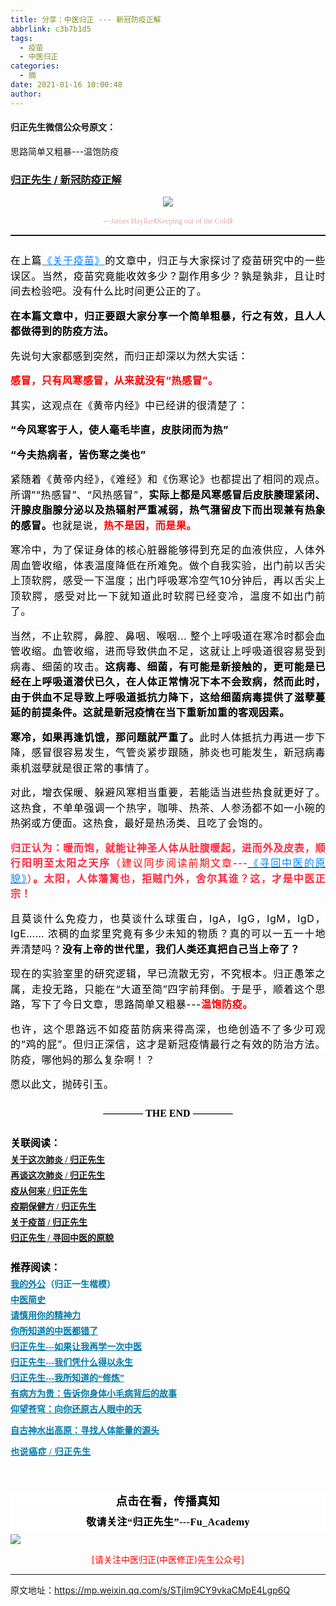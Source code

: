 ```yaml
---
title: 分享：中医归正 --- 新冠防疫正解
abbrlink: c3b7b1d5
tags:
  - 疫苗
  - 中医归正
categories:
  - 摘
date: 2021-01-16 10:00:48
author:
---
```


#### 归正先生微信公众号原文：

思路简单又粗暴---温饱防疫

<!-- more -->

###  [归正先生 / 新冠防疫正解](https://mp.weixin.qq.com/s/STjIm9CY9vkaCMpE4Lgp6Q "跳转至原文")



<div class="rich_media_content ">
                    <p style="text-align: center;"><img class="rich_pages js_insertlocalimg" src="https://tva4.sinaimg.cn/large/8bf740e1gy1gmpcb3exuij20ku0glawg.jpg" data-type="jpeg" data-w="750" style="height: auto !important;"  /></p><section style="white-space: normal;text-align: center;line-height: normal;margin-bottom: 10px;"><span style="color: rgb(215, 171, 169);font-family: 仿宋;font-size: 12px;background-color: rgb(255, 255, 255);">---James&nbsp;Hayllar《Keeping out of the Cold》</span><br  /></section><hr style="white-space: normal;border-style: solid;border-right-width: 0px;border-bottom-width: 0px;border-left-width: 0px;border-color: rgba(0, 0, 0, 0.1);transform-origin: 0px 0px;transform: scale(1, 0.5);"  /><section style="white-space: normal;text-align: justify;line-height: 1.75em;margin-top: 25px;"><span style="background-color: rgb(255, 255, 255);color: rgb(0, 0, 0);font-family: -apple-system-font, BlinkMacSystemFont, &quot;Helvetica Neue&quot;, &quot;PingFang SC&quot;, &quot;Hiragino Sans GB&quot;, &quot;Microsoft YaHei UI&quot;, &quot;Microsoft YaHei&quot;, Arial, sans-serif;font-size: 16px;letter-spacing: 0.544px;text-align: justify;text-indent: 32px;">在上篇</span><span style="color: rgb(0, 128, 255);background-color: rgb(255, 255, 255);font-family: -apple-system-font, BlinkMacSystemFont, &quot;Helvetica Neue&quot;, &quot;PingFang SC&quot;, &quot;Hiragino Sans GB&quot;, &quot;Microsoft YaHei UI&quot;, &quot;Microsoft YaHei&quot;, Arial, sans-serif;font-size: 16px;letter-spacing: 0.544px;text-align: justify;text-indent: 32px;text-decoration: underline;">《</span><a target="_blank" href="http://mp.weixin.qq.com/s?__biz=MzI5NzQzMzY5NQ==&amp;mid=2247484404&amp;idx=1&amp;sn=3b6fc1dae511f8bc0ab3625dcb557be4&amp;chksm=ecb46cc4dbc3e5d2795fc4b1af0e295d9b89ad68b1ffe126148313b9c88c170bac8ae935dbba&amp;scene=21#wechat_redirect" textvalue="关于疫苗 / 归正先生" data-itemshowtype="0" tab="innerlink" style="color: rgb(0, 128, 255);background-color: rgb(255, 255, 255);font-family: -apple-system-font, BlinkMacSystemFont, &quot;Helvetica Neue&quot;, &quot;PingFang SC&quot;, &quot;Hiragino Sans GB&quot;, &quot;Microsoft YaHei UI&quot;, &quot;Microsoft YaHei&quot;, Arial, sans-serif;font-size: 16px;letter-spacing: 0.544px;text-align: justify;text-indent: 32px;text-decoration: underline;" data-linktype="2"><span style="color: rgb(0, 128, 255);background-color: rgb(255, 255, 255);font-family: -apple-system-font, BlinkMacSystemFont, &quot;Helvetica Neue&quot;, &quot;PingFang SC&quot;, &quot;Hiragino Sans GB&quot;, &quot;Microsoft YaHei UI&quot;, &quot;Microsoft YaHei&quot;, Arial, sans-serif;font-size: 16px;letter-spacing: 0.544px;text-align: justify;text-indent: 32px;">关于疫苗</span></a><span style="background-color: rgb(255, 255, 255);font-family: -apple-system-font, BlinkMacSystemFont, &quot;Helvetica Neue&quot;, &quot;PingFang SC&quot;, &quot;Hiragino Sans GB&quot;, &quot;Microsoft YaHei UI&quot;, &quot;Microsoft YaHei&quot;, Arial, sans-serif;font-size: 16px;letter-spacing: 0.544px;text-align: justify;text-indent: 32px;color: rgb(0, 128, 255);text-decoration: underline;">》</span><span style="background-color: rgb(255, 255, 255);color: rgb(0, 0, 0);font-family: -apple-system-font, BlinkMacSystemFont, &quot;Helvetica Neue&quot;, &quot;PingFang SC&quot;, &quot;Hiragino Sans GB&quot;, &quot;Microsoft YaHei UI&quot;, &quot;Microsoft YaHei&quot;, Arial, sans-serif;font-size: 16px;letter-spacing: 0.544px;text-align: justify;text-indent: 32px;">的文章中，归正与大家探讨了疫苗研究中的一些误区。当然，疫苗究竟能收效多少？副作用多少？孰是孰非，且让时间去检验吧。没有什么比时间更公正的了。</span></section><p style="margin-top: 15px;white-space: normal;text-align: justify;line-height: 1.75em;"><strong><span style="background-color: rgb(255, 255, 255);color: rgb(0, 0, 0);font-family: -apple-system-font, BlinkMacSystemFont, &quot;Helvetica Neue&quot;, &quot;PingFang SC&quot;, &quot;Hiragino Sans GB&quot;, &quot;Microsoft YaHei UI&quot;, &quot;Microsoft YaHei&quot;, Arial, sans-serif;font-size: 16px;letter-spacing: 0.544px;text-align: justify;text-indent: 32px;">在本篇文章中，归正要跟大家分享一个简单粗暴，行之有效，且人人都做得到的防疫方法。</span></strong><span style="background-color: rgb(255, 255, 255);color: rgb(0, 0, 0);font-family: -apple-system-font, BlinkMacSystemFont, &quot;Helvetica Neue&quot;, &quot;PingFang SC&quot;, &quot;Hiragino Sans GB&quot;, &quot;Microsoft YaHei UI&quot;, &quot;Microsoft YaHei&quot;, Arial, sans-serif;font-size: 16px;letter-spacing: 0.544px;text-indent: 32px;text-align: justify;"></span></p><p style="margin-top: 15px;white-space: normal;text-align: justify;line-height: 1.75em;"><span style="background-color: rgb(255, 255, 255);color: rgb(0, 0, 0);font-family: -apple-system-font, BlinkMacSystemFont, &quot;Helvetica Neue&quot;, &quot;PingFang SC&quot;, &quot;Hiragino Sans GB&quot;, &quot;Microsoft YaHei UI&quot;, &quot;Microsoft YaHei&quot;, Arial, sans-serif;font-size: 16px;letter-spacing: 0.544px;text-indent: 32px;text-align: justify;">先说句大家都感到突然，而归正却深以为然大实话：</span></p><p style="margin-top: 15px;white-space: normal;text-align: justify;line-height: 1.75em;"><span style="color: rgb(255, 0, 0);font-size: 16px;"><strong><span style="font-size: 16px;color: rgb(255, 0, 0);background-color: rgb(255, 255, 255);font-family: -apple-system-font, BlinkMacSystemFont, &quot;Helvetica Neue&quot;, &quot;PingFang SC&quot;, &quot;Hiragino Sans GB&quot;, &quot;Microsoft YaHei UI&quot;, &quot;Microsoft YaHei&quot;, Arial, sans-serif;letter-spacing: 0.544px;text-indent: 32px;text-align: justify;">感冒，只有风寒感冒，从来就没有“热感冒”。</span></strong></span></p><p style="margin-top: 15px;white-space: normal;text-align: justify;line-height: 1.75em;"><span style="background-color: rgb(255, 255, 255);color: rgb(0, 0, 0);font-family: -apple-system-font, BlinkMacSystemFont, &quot;Helvetica Neue&quot;, &quot;PingFang SC&quot;, &quot;Hiragino Sans GB&quot;, &quot;Microsoft YaHei UI&quot;, &quot;Microsoft YaHei&quot;, Arial, sans-serif;font-size: 16px;letter-spacing: 0.544px;text-indent: 32px;text-align: justify;">其实，这观点在《黄帝内经》中已经讲的很清楚了：</span></p><p style="margin-top: 15px;white-space: normal;text-align: justify;line-height: 1.75em;"><strong><span style="background-color: rgb(255, 255, 255);color: rgb(0, 0, 0);font-family: -apple-system-font, BlinkMacSystemFont, &quot;Helvetica Neue&quot;, &quot;PingFang SC&quot;, &quot;Hiragino Sans GB&quot;, &quot;Microsoft YaHei UI&quot;, &quot;Microsoft YaHei&quot;, Arial, sans-serif;font-size: 16px;letter-spacing: 0.544px;text-indent: 32px;text-align: justify;">“今风寒客于人，使人毫毛毕直，皮肤闭而为热”</span></strong><span style="background-color: rgb(255, 255, 255);color: rgb(0, 0, 0);font-family: -apple-system-font, BlinkMacSystemFont, &quot;Helvetica Neue&quot;, &quot;PingFang SC&quot;, &quot;Hiragino Sans GB&quot;, &quot;Microsoft YaHei UI&quot;, &quot;Microsoft YaHei&quot;, Arial, sans-serif;font-size: 16px;letter-spacing: 0.544px;text-indent: 32px;text-align: justify;"></span></p><p style="margin-top: 15px;white-space: normal;text-align: justify;line-height: 1.75em;"><strong><span style="background-color: rgb(255, 255, 255);color: rgb(0, 0, 0);font-family: -apple-system-font, BlinkMacSystemFont, &quot;Helvetica Neue&quot;, &quot;PingFang SC&quot;, &quot;Hiragino Sans GB&quot;, &quot;Microsoft YaHei UI&quot;, &quot;Microsoft YaHei&quot;, Arial, sans-serif;font-size: 16px;letter-spacing: 0.544px;text-indent: 32px;text-align: justify;">“今夫热病者，皆伤寒之类也”</span></strong><span style="background-color: rgb(255, 255, 255);color: rgb(0, 0, 0);font-family: -apple-system-font, BlinkMacSystemFont, &quot;Helvetica Neue&quot;, &quot;PingFang SC&quot;, &quot;Hiragino Sans GB&quot;, &quot;Microsoft YaHei UI&quot;, &quot;Microsoft YaHei&quot;, Arial, sans-serif;font-size: 16px;letter-spacing: 0.544px;text-indent: 32px;text-align: justify;"></span></p><p style="margin-top: 15px;white-space: normal;text-align: justify;line-height: 1.75em;"><span style="background-color: rgb(255, 255, 255);color: rgb(0, 0, 0);font-family: -apple-system-font, BlinkMacSystemFont, &quot;Helvetica Neue&quot;, &quot;PingFang SC&quot;, &quot;Hiragino Sans GB&quot;, &quot;Microsoft YaHei UI&quot;, &quot;Microsoft YaHei&quot;, Arial, sans-serif;font-size: 16px;letter-spacing: 0.544px;text-indent: 32px;text-align: justify;">紧随着《黄帝内经》，《难经》和《伤寒论》也都提出了相同的观点。所谓”“热感冒”、“风热感冒”，<strong>实际上都是风寒感冒后皮肤腠理紧闭、汗腺皮脂腺分泌以及热辐射严重减弱，热气潴留皮下而出现兼有热象的感冒。</strong>也就是说，</span><span style="background-color: rgb(255, 255, 255);font-family: -apple-system-font, BlinkMacSystemFont, &quot;Helvetica Neue&quot;, &quot;PingFang SC&quot;, &quot;Hiragino Sans GB&quot;, &quot;Microsoft YaHei UI&quot;, &quot;Microsoft YaHei&quot;, Arial, sans-serif;letter-spacing: 0.544px;text-indent: 32px;text-align: justify;color: rgb(255, 0, 0);font-size: 16px;"><strong>热不是因，而是果。</strong></span></p><p style="margin-top: 15px;white-space: normal;text-align: justify;line-height: 1.75em;"><span style="background-color: rgb(255, 255, 255);color: rgb(0, 0, 0);font-family: -apple-system-font, BlinkMacSystemFont, &quot;Helvetica Neue&quot;, &quot;PingFang SC&quot;, &quot;Hiragino Sans GB&quot;, &quot;Microsoft YaHei UI&quot;, &quot;Microsoft YaHei&quot;, Arial, sans-serif;font-size: 16px;letter-spacing: 0.544px;text-indent: 32px;text-align: justify;">寒冷中，为了保证身体的核心脏器能够得到充足的血液供应，</span><span style="background-color: rgb(255, 255, 255);color: rgb(0, 0, 0);font-family: -apple-system-font, BlinkMacSystemFont, &quot;Helvetica Neue&quot;, &quot;PingFang SC&quot;, &quot;Hiragino Sans GB&quot;, &quot;Microsoft YaHei UI&quot;, &quot;Microsoft YaHei&quot;, Arial, sans-serif;font-size: 16px;letter-spacing: 0.544px;text-indent: 32px;text-align: justify;">人体外周血管收缩，体表温度降低在所难免</span><span style="background-color: rgb(255, 255, 255);color: rgb(0, 0, 0);font-family: -apple-system-font, BlinkMacSystemFont, &quot;Helvetica Neue&quot;, &quot;PingFang SC&quot;, &quot;Hiragino Sans GB&quot;, &quot;Microsoft YaHei UI&quot;, &quot;Microsoft YaHei&quot;, Arial, sans-serif;font-size: 16px;letter-spacing: 0.544px;text-align: justify;text-indent: 32px;">。</span><span style="background-color: rgb(255, 255, 255);color: rgb(0, 0, 0);font-family: -apple-system-font, BlinkMacSystemFont, &quot;Helvetica Neue&quot;, &quot;PingFang SC&quot;, &quot;Hiragino Sans GB&quot;, &quot;Microsoft YaHei UI&quot;, &quot;Microsoft YaHei&quot;, Arial, sans-serif;font-size: 16px;letter-spacing: 0.544px;text-align: justify;text-indent: 32px;">做个自我实验，出门前以舌尖上顶软腭，感受一下温度；</span><span style="background-color: rgb(255, 255, 255);color: rgb(0, 0, 0);font-family: -apple-system-font, BlinkMacSystemFont, &quot;Helvetica Neue&quot;, &quot;PingFang SC&quot;, &quot;Hiragino Sans GB&quot;, &quot;Microsoft YaHei UI&quot;, &quot;Microsoft YaHei&quot;, Arial, sans-serif;font-size: 16px;letter-spacing: 0.544px;text-align: justify;text-indent: 32px;">出门呼吸寒冷空气10分钟后，再以舌尖上顶软腭，感受对比一下就知道此时软腭已经变冷，温度不如出门前了。</span></p><p style="margin-top: 15px;white-space: normal;text-align: justify;line-height: 1.75em;"><span style="background-color: rgb(255, 255, 255);color: rgb(0, 0, 0);font-family: -apple-system-font, BlinkMacSystemFont, &quot;Helvetica Neue&quot;, &quot;PingFang SC&quot;, &quot;Hiragino Sans GB&quot;, &quot;Microsoft YaHei UI&quot;, &quot;Microsoft YaHei&quot;, Arial, sans-serif;font-size: 16px;letter-spacing: 0.544px;text-indent: 32px;text-align: justify;">当然，不止软腭，鼻腔、鼻咽、喉咽... 整个上呼吸道在寒冷时都会血管收缩。血管收缩，进而导致供</span><span style="background-color: rgb(255, 255, 255);color: rgb(0, 0, 0);font-family: -apple-system-font, BlinkMacSystemFont, &quot;Helvetica Neue&quot;, &quot;PingFang SC&quot;, &quot;Hiragino Sans GB&quot;, &quot;Microsoft YaHei UI&quot;, &quot;Microsoft YaHei&quot;, Arial, sans-serif;font-size: 16px;letter-spacing: 0.544px;text-indent: 32px;">血</span><span style="background-color: rgb(255, 255, 255);color: rgb(0, 0, 0);font-family: -apple-system-font, BlinkMacSystemFont, &quot;Helvetica Neue&quot;, &quot;PingFang SC&quot;, &quot;Hiragino Sans GB&quot;, &quot;Microsoft YaHei UI&quot;, &quot;Microsoft YaHei&quot;, Arial, sans-serif;font-size: 16px;letter-spacing: 0.544px;text-indent: 32px;">不</span><span style="background-color: rgb(255, 255, 255);color: rgb(0, 0, 0);font-family: -apple-system-font, BlinkMacSystemFont, &quot;Helvetica Neue&quot;, &quot;PingFang SC&quot;, &quot;Hiragino Sans GB&quot;, &quot;Microsoft YaHei UI&quot;, &quot;Microsoft YaHei&quot;, Arial, sans-serif;font-size: 16px;letter-spacing: 0.544px;text-indent: 32px;">足，这就让上呼吸道很容易受到病毒、细菌的攻击。</span><strong style="color: rgb(0, 0, 0);font-family: -apple-system-font, BlinkMacSystemFont, &quot;Helvetica Neue&quot;, &quot;PingFang SC&quot;, &quot;Hiragino Sans GB&quot;, &quot;Microsoft YaHei UI&quot;, &quot;Microsoft YaHei&quot;, Arial, sans-serif;font-size: 16px;letter-spacing: 0.544px;text-indent: 32px;">这病毒、细菌，有可能是新接触的，更可能是已经在上呼吸道潜伏已久，在人体正常情况下本不会致病，然而此时，由于</strong><strong style="color: rgb(0, 0, 0);font-family: -apple-system-font, BlinkMacSystemFont, &quot;Helvetica Neue&quot;, &quot;PingFang SC&quot;, &quot;Hiragino Sans GB&quot;, &quot;Microsoft YaHei UI&quot;, &quot;Microsoft YaHei&quot;, Arial, sans-serif;font-size: 16px;letter-spacing: 0.544px;text-indent: 32px;">供</strong><strong style="color: rgb(0, 0, 0);font-family: -apple-system-font, BlinkMacSystemFont, &quot;Helvetica Neue&quot;, &quot;PingFang SC&quot;, &quot;Hiragino Sans GB&quot;, &quot;Microsoft YaHei UI&quot;, &quot;Microsoft YaHei&quot;, Arial, sans-serif;font-size: 16px;letter-spacing: 0.544px;text-indent: 32px;">血不足导致上呼吸道抵抗力降下，这给细菌病毒提供了滋孽蔓延的前提条件。这就是新冠疫情在当下重新加重的客观因素。</strong></p><p style="margin-top: 15px;white-space: normal;text-align: justify;line-height: 1.75em;"><strong style="letter-spacing: 0.034em;-webkit-text-size-adjust: 100%;"><span style="color: rgb(0, 0, 0);font-size: 16px;letter-spacing: 0.544px;text-indent: 32px;">寒冷，如果再逢饥饿，那问题就严重了。</span></strong><span style="letter-spacing: 0.544px;-webkit-text-size-adjust: 100%;color: rgb(0, 0, 0);font-size: 16px;text-indent: 32px;">此时人体抵抗力再进一步下降，感冒很容易发生，气管炎紧步跟随，肺炎也可能发生，新冠病毒乘机滋孽就是很正常的事情了。</span></p><p style="margin-top: 15px;white-space: normal;text-align: justify;line-height: 1.75em;"><span style="background-color: rgb(255, 255, 255);color: rgb(0, 0, 0);font-family: -apple-system-font, BlinkMacSystemFont, &quot;Helvetica Neue&quot;, &quot;PingFang SC&quot;, &quot;Hiragino Sans GB&quot;, &quot;Microsoft YaHei UI&quot;, &quot;Microsoft YaHei&quot;, Arial, sans-serif;font-size: 16px;letter-spacing: 0.544px;text-indent: 32px;text-align: justify;">对此，增衣保暖、躲避风寒相当重要，若能适当进些热食就更好了。这热食，不单单强调一个热字，咖啡、热茶、人参汤都不如一小碗的热粥或方便面。这热食，最好是热汤类、且吃了会饱的。</span></p><p style="margin-top: 15px;white-space: normal;text-align: justify;line-height: 1.75em;"><span style="background-color: rgb(255, 255, 255);font-family: -apple-system-font, BlinkMacSystemFont, &quot;Helvetica Neue&quot;, &quot;PingFang SC&quot;, &quot;Hiragino Sans GB&quot;, &quot;Microsoft YaHei UI&quot;, &quot;Microsoft YaHei&quot;, Arial, sans-serif;letter-spacing: 0.544px;text-indent: 32px;text-align: justify;color: rgb(255, 41, 65);font-size: 16px;"><strong>归正认为：暖而饱，就能让神圣人体从肚腹暖起，进而外及皮表，顺行阳明至太阳之天序</strong></span><span style="background-color: rgb(255, 255, 255);font-family: -apple-system-font, BlinkMacSystemFont, &quot;Helvetica Neue&quot;, &quot;PingFang SC&quot;, &quot;Hiragino Sans GB&quot;, &quot;Microsoft YaHei UI&quot;, &quot;Microsoft YaHei&quot;, Arial, sans-serif;letter-spacing: 0.544px;text-indent: 32px;text-align: justify;font-size: 16px;color: rgb(255, 0, 0);">（建议同步阅读前期文章---</span><a target="_blank" href="http://mp.weixin.qq.com/s?__biz=MzI5NzQzMzY5NQ==&amp;mid=2247484187&amp;idx=1&amp;sn=37762f4c4d6f399252837286d9d1bc0a&amp;chksm=ecb46c2bdbc3e53dc8c38e55d7350d8f09cef9d1ad520e6d882618c5285543d93f04c46b86b5&amp;scene=21#wechat_redirect" data-itemshowtype="0" tab="innerlink" data-linktype="2" style="white-space: normal;background-color: rgb(255, 255, 255);font-family: -apple-system-font, BlinkMacSystemFont, &quot;Helvetica Neue&quot;, &quot;PingFang SC&quot;, &quot;Hiragino Sans GB&quot;, &quot;Microsoft YaHei UI&quot;, &quot;Microsoft YaHei&quot;, Arial, sans-serif;letter-spacing: 0.544px;text-indent: 32px;text-align: justify;font-size: 16px;color: rgb(0, 0, 0);text-decoration: underline;"><span style="color: rgb(0, 128, 255);background-color: rgb(255, 255, 255);font-family: -apple-system-font, BlinkMacSystemFont, &quot;Helvetica Neue&quot;, &quot;PingFang SC&quot;, &quot;Hiragino Sans GB&quot;, &quot;Microsoft YaHei UI&quot;, &quot;Microsoft YaHei&quot;, Arial, sans-serif;font-size: 16px;letter-spacing: 0.544px;text-align: justify;text-indent: 32px;">《寻回中医的原貌</span></a><span style="color: rgb(0, 128, 255);background-color: rgb(255, 255, 255);font-family: -apple-system-font, BlinkMacSystemFont, &quot;Helvetica Neue&quot;, &quot;PingFang SC&quot;, &quot;Hiragino Sans GB&quot;, &quot;Microsoft YaHei UI&quot;, &quot;Microsoft YaHei&quot;, Arial, sans-serif;font-size: 16px;letter-spacing: 0.544px;text-align: justify;text-indent: 32px;text-decoration: underline;">》</span><span style="color: rgb(255, 0, 0);font-size: 16px;background-color: rgb(255, 255, 255);font-family: -apple-system-font, BlinkMacSystemFont, &quot;Helvetica Neue&quot;, &quot;PingFang SC&quot;, &quot;Hiragino Sans GB&quot;, &quot;Microsoft YaHei UI&quot;, &quot;Microsoft YaHei&quot;, Arial, sans-serif;letter-spacing: 0.544px;text-indent: 32px;text-align: justify;">）<strong>。</strong></span><span style="font-size: 16px;background-color: rgb(255, 255, 255);font-family: -apple-system-font, BlinkMacSystemFont, &quot;Helvetica Neue&quot;, &quot;PingFang SC&quot;, &quot;Hiragino Sans GB&quot;, &quot;Microsoft YaHei UI&quot;, &quot;Microsoft YaHei&quot;, Arial, sans-serif;letter-spacing: 0.544px;text-indent: 32px;text-align: justify;color: rgb(255, 41, 65);"><strong>太阳，人体藩篱也，拒贼门外，舍尔其谁？这，才是中医正宗！</strong></span></p><p style="margin-top: 15px;white-space: normal;text-align: justify;line-height: 1.75em;"><strong><span style="background-color: rgb(255, 255, 255);color: rgb(0, 0, 0);font-family: -apple-system-font, BlinkMacSystemFont, &quot;Helvetica Neue&quot;, &quot;PingFang SC&quot;, &quot;Hiragino Sans GB&quot;, &quot;Microsoft YaHei UI&quot;, &quot;Microsoft YaHei&quot;, Arial, sans-serif;font-size: 16px;letter-spacing: 0.544px;text-indent: 32px;text-align: justify;"></span></strong><span style="background-color: rgb(255, 255, 255);color: rgb(0, 0, 0);font-family: -apple-system-font, BlinkMacSystemFont, &quot;Helvetica Neue&quot;, &quot;PingFang SC&quot;, &quot;Hiragino Sans GB&quot;, &quot;Microsoft YaHei UI&quot;, &quot;Microsoft YaHei&quot;, Arial, sans-serif;font-size: 16px;letter-spacing: 0.544px;text-indent: 32px;text-align: justify;">且莫谈什么免疫力，也莫谈什么球蛋白，IgA，IgG，IgM，IgD，IgE…… 浓稠的血浆里究竟有多少未知的物质？真的可以一五一十地弄清楚吗？<strong>没有上帝的世代里，我们人类还真把自己当上帝了？</strong></span></p><section style="margin-top: 15px;white-space: normal;text-align: justify;line-height: 1.75em;margin-bottom: 15px;"><span style="background-color: rgb(255, 255, 255);color: rgb(0, 0, 0);font-family: -apple-system-font, BlinkMacSystemFont, &quot;Helvetica Neue&quot;, &quot;PingFang SC&quot;, &quot;Hiragino Sans GB&quot;, &quot;Microsoft YaHei UI&quot;, &quot;Microsoft YaHei&quot;, Arial, sans-serif;font-size: 16px;letter-spacing: 0.544px;text-indent: 32px;text-align: justify;">现在的实验室里的研究逻辑，早已流散无穷，不究根本。归正愚笨之属，走投无路，只能在“大道至简”四字前拜倒。于是乎，顺着这个思路，写下了今日文章，思路简单又粗暴---</span><span style="font-size: 16px;background-color: rgb(255, 255, 255);font-family: -apple-system-font, BlinkMacSystemFont, &quot;Helvetica Neue&quot;, &quot;PingFang SC&quot;, &quot;Hiragino Sans GB&quot;, &quot;Microsoft YaHei UI&quot;, &quot;Microsoft YaHei&quot;, Arial, sans-serif;letter-spacing: 0.544px;text-indent: 32px;text-align: justify;color: rgb(255, 0, 0);"><strong>温饱防</strong><strong>疫。</strong></span></section><section style="margin-top: 15px;white-space: normal;text-align: justify;line-height: 1.75em;"><span style="background-color: rgb(255, 255, 255);color: rgb(0, 0, 0);font-family: -apple-system-font, BlinkMacSystemFont, &quot;Helvetica Neue&quot;, &quot;PingFang SC&quot;, &quot;Hiragino Sans GB&quot;, &quot;Microsoft YaHei UI&quot;, &quot;Microsoft YaHei&quot;, Arial, sans-serif;font-size: 16px;letter-spacing: 0.544px;text-indent: 32px;text-align: justify;">也许，这个思路远不如疫苗防病来得高深，也绝创造不了多少可观的“鸡的屁”。但归正深信，这才是新冠疫情最行之有效的防治方法。</span><span style="background-color: rgb(255, 255, 255);color: rgb(0, 0, 0);font-family: -apple-system-font, BlinkMacSystemFont, &quot;Helvetica Neue&quot;, &quot;PingFang SC&quot;, &quot;Hiragino Sans GB&quot;, &quot;Microsoft YaHei UI&quot;, &quot;Microsoft YaHei&quot;, Arial, sans-serif;font-size: 16px;letter-spacing: 0.544px;text-indent: 32px;">防疫，哪他妈的那么复杂啊！</span><span style="background-color: rgb(255, 255, 255);color: rgb(0, 0, 0);font-family: -apple-system-font, BlinkMacSystemFont, &quot;Helvetica Neue&quot;, &quot;PingFang SC&quot;, &quot;Hiragino Sans GB&quot;, &quot;Microsoft YaHei UI&quot;, &quot;Microsoft YaHei&quot;, Arial, sans-serif;font-size: 16px;letter-spacing: 0.544px;text-indent: 32px;">？</span></section><section style="margin-top: 15px;white-space: normal;text-align: justify;line-height: 1.75em;"><span style="background-color: rgb(255, 255, 255);color: rgb(0, 0, 0);font-family: -apple-system-font, BlinkMacSystemFont, &quot;Helvetica Neue&quot;, &quot;PingFang SC&quot;, &quot;Hiragino Sans GB&quot;, &quot;Microsoft YaHei UI&quot;, &quot;Microsoft YaHei&quot;, Arial, sans-serif;font-size: 16px;letter-spacing: 0.544px;text-indent: 32px;"><span style="color: rgb(0, 0, 0);font-family: -apple-system-font, BlinkMacSystemFont, &quot;Helvetica Neue&quot;, &quot;PingFang SC&quot;, &quot;Hiragino Sans GB&quot;, &quot;Microsoft YaHei UI&quot;, &quot;Microsoft YaHei&quot;, Arial, sans-serif;font-size: 16px;letter-spacing: 0.544px;text-indent: 32px;background-color: rgb(255, 255, 255);">愿以此文，抛砖引玉。</span></span></section><p style="margin-top: 25px;margin-bottom: 5px;white-space: normal;text-align: center;"><strong><span style="color: rgb(0, 0, 0);font-family: 仿宋;font-size: 16px;"><strong>———— THE&nbsp;END ————</strong></span></strong></p><p style="margin-top: 25px;margin-bottom: 5px;white-space: normal;"><strong><span style="color: rgb(0, 0, 0);font-family: 仿宋;font-size: 16px;">关联阅读：</span></strong><br  /></p><p style="margin-top: 5px;margin-bottom: 5px;white-space: normal;line-height: normal;"><strong style="font-family: 仿宋;font-size: 16px;"></strong><a target="_blank" href="http://mp.weixin.qq.com/s?__biz=MzI5NzQzMzY5NQ==&amp;mid=2247484231&amp;idx=1&amp;sn=d8df6f9b5ccb32e8421dcc39319f1ab3&amp;chksm=ecb46c77dbc3e561fce6ea3decb5c9bbfc435bec524973ec000f92c3a1412b62189515f35ae2&amp;scene=21#wechat_redirect" data-itemshowtype="0" tab="innerlink" data-linktype="2" style="text-decoration: underline;"><strong><span style="font-family: 仿宋;font-size: 14px;text-align: center;">关于这次肺炎 / 归正先生</span></strong></a></p><p style="margin-top: 5px;margin-bottom: 5px;white-space: normal;line-height: normal;"><strong style="text-decoration: underline;"><span style="font-family: 仿宋;font-size: 14px;text-align: center;"><a target="_blank" href="http://mp.weixin.qq.com/s?__biz=MzI5NzQzMzY5NQ==&amp;mid=2247484236&amp;idx=1&amp;sn=309936129bef12e6e45d385511e75a41&amp;chksm=ecb46c7cdbc3e56a48329c8f114290cd0da94ca014a31bfca0c6f58c5cf753694a1f8cd92b5b&amp;scene=21#wechat_redirect" data-itemshowtype="0" tab="innerlink" data-linktype="2">再谈这次肺炎 / 归正先生</a></span></strong></p><p style="margin-top: 5px;margin-bottom: 5px;white-space: normal;line-height: normal;"><a target="_blank" href="http://mp.weixin.qq.com/s?__biz=MzI5NzQzMzY5NQ==&amp;mid=2247484275&amp;idx=1&amp;sn=6e60ef41251a64866754f76d24b04e1b&amp;chksm=ecb46c43dbc3e555e4974d5339f3cc88315bfba65c288f467aa09e455b7341c1c0e9d5555c4e&amp;scene=21#wechat_redirect" data-itemshowtype="0" tab="innerlink" data-linktype="2" style="text-decoration: underline;"><strong><span style="font-family: 仿宋;font-size: 14px;text-align: center;">疫从何来 / 归正先生</span></strong></a><br  /></p><section style="margin-top: 5px;white-space: normal;line-height: normal;margin-bottom: 5px;"><a target="_blank" href="http://mp.weixin.qq.com/s?__biz=MzI5NzQzMzY5NQ==&amp;mid=2247484291&amp;idx=1&amp;sn=66d675aef972fa93556834533d468fc8&amp;chksm=ecb46cb3dbc3e5a587adaf271c3e56ee6b00e7f0803323a78d30f3f8921b3ad56b43b5f07d69&amp;scene=21#wechat_redirect" data-itemshowtype="0" tab="innerlink" data-linktype="2" style="text-decoration: underline;"><strong style="text-decoration: underline;"><span style="text-decoration: underline;font-family: 仿宋;font-size: 14px;text-align: center;">疫期保健方 / 归正先生</span></strong></a></section><section style="margin-top: 5px;white-space: normal;line-height: normal;margin-bottom: 5px;"><strong style="text-decoration: underline;"><span style="font-family: 仿宋;font-size: 14px;text-align: center;"><a target="_blank" href="http://mp.weixin.qq.com/s?__biz=MzI5NzQzMzY5NQ==&amp;mid=2247484404&amp;idx=1&amp;sn=3b6fc1dae511f8bc0ab3625dcb557be4&amp;chksm=ecb46cc4dbc3e5d2795fc4b1af0e295d9b89ad68b1ffe126148313b9c88c170bac8ae935dbba&amp;scene=21#wechat_redirect" data-itemshowtype="0" tab="innerlink" data-linktype="2">关于疫苗 / 归正先生</a></span></strong></section><section style="white-space: normal;line-height: normal;margin-bottom: 25px;margin-top: 5px;"><a target="_blank" href="http://mp.weixin.qq.com/s?__biz=MzI5NzQzMzY5NQ==&amp;mid=2247484187&amp;idx=1&amp;sn=37762f4c4d6f399252837286d9d1bc0a&amp;chksm=ecb46c2bdbc3e53dc8c38e55d7350d8f09cef9d1ad520e6d882618c5285543d93f04c46b86b5&amp;scene=21#wechat_redirect" data-itemshowtype="0" tab="innerlink" data-linktype="2"><strong style="text-decoration: underline;"><span style="font-family: 仿宋;font-size: 14px;text-align: center;">归正先生 / 寻回中医的原貌</span></strong></a></section><p style="margin-top: 10px;margin-bottom: 5px;white-space: normal;"><strong><span style="color: rgb(0, 0, 0);font-family: 仿宋;font-size: 16px;">推荐阅读：</span></strong></p><p style="margin-top: 5px;margin-bottom: 5px;white-space: normal;line-height: normal;"><strong><span style="text-decoration: underline;color: rgb(0, 122, 170);font-family: 仿宋;font-size: 14px;text-align: center;"><a href="http://mp.weixin.qq.com/s?__biz=MzI5NzQzMzY5NQ==&amp;mid=2247483946&amp;idx=1&amp;sn=ea0bcd7f5add86208cff4173eadf6556&amp;chksm=ecb46d1adbc3e40cd0deb6d82999f4e138aeccfbcc696966f0eab5f4732075037fa7eb6caa07&amp;scene=21#wechat_redirect" target="_blank" data-linktype="2" style="color: rgb(0, 122, 170);">我的外公</a></span><span style="color: rgb(0, 122, 170);font-family: 仿宋;font-size: 14px;text-align: center;">（归正一生楷模）</span></strong></p><p style="margin-top: 5px;margin-bottom: 5px;white-space: normal;line-height: normal;"><a target="_blank" href="http://mp.weixin.qq.com/s?__biz=MzI5NzQzMzY5NQ==&amp;mid=2247484224&amp;idx=1&amp;sn=000e808f30509ab836574f26196e5a51&amp;chksm=ecb46c70dbc3e5662d3556e2cc6fc0605c2ef403783ba571bebc7124902547c5f2eb727110b0&amp;scene=21#wechat_redirect" data-itemshowtype="0" tab="innerlink" data-linktype="2"><strong><span style="text-decoration: underline;color: rgb(0, 122, 170);font-family: 仿宋;font-size: 14px;text-align: center;">中医简史</span></strong></a><br  /></p><p style="margin-top: 5px;margin-bottom: 5px;white-space: normal;line-height: normal;"><a href="http://mp.weixin.qq.com/s?__biz=MzI5NzQzMzY5NQ==&amp;mid=2247484012&amp;idx=1&amp;sn=7cb2b912d3850de25b5c5f46c9399bf9&amp;chksm=ecb46d5cdbc3e44ab3fdf567fc8adb4169158ac24916333d995d2b7fca7650d470b53380a702&amp;scene=21#wechat_redirect" target="_blank" data-linktype="2" style="color: rgb(0, 122, 170);text-decoration: underline;font-family: 仿宋;font-size: 14px;"><strong><span style="text-align: center;">请慎用你的精神力</span></strong></a></p><p style="margin-top: 5px;margin-bottom: 5px;white-space: normal;line-height: normal;"><a href="http://mp.weixin.qq.com/s?__biz=MzI5NzQzMzY5NQ==&amp;mid=2247484107&amp;idx=1&amp;sn=9376c455f88cc445f0686c49d45681e5&amp;chksm=ecb46dfbdbc3e4edacc5b562a6ff088f95105aa6a4ed765f102502503f0311be1d43bbe73854&amp;scene=21#wechat_redirect" target="_blank" data-linktype="2" style="color: rgb(0, 122, 170);text-decoration: underline;"><strong><span style="font-family: 仿宋;font-size: 14px;text-align: center;">你所知道的中医都错了</span></strong></a><br  /></p><p style="margin-top: 5px;margin-bottom: 5px;white-space: normal;line-height: normal;"><a href="http://mp.weixin.qq.com/s?__biz=MzI5NzQzMzY5NQ==&amp;mid=2247484087&amp;idx=1&amp;sn=b76fe020a7a744a3f3c7850ad15671e6&amp;chksm=ecb46d87dbc3e491b5c1b56acfa70882bbf3af3c355f8e999c60476e7028238e2441eed1d4da&amp;scene=21#wechat_redirect" target="_blank" data-linktype="2" style="color: rgb(0, 122, 170);text-decoration: underline;"><strong><span style="font-family: 仿宋;font-size: 14px;text-align: center;">归正先生---如果让我再学一次中医</span></strong></a><br  /></p><p style="margin-top: 5px;margin-bottom: 5px;white-space: normal;line-height: normal;"><strong><span style="text-decoration: underline;color: rgb(0, 122, 170);font-family: 仿宋;font-size: 14px;text-align: center;"><a href="http://mp.weixin.qq.com/s?__biz=MzI5NzQzMzY5NQ==&amp;mid=2247484123&amp;idx=1&amp;sn=a338020668e71e03bc3aa12be292db18&amp;chksm=ecb46debdbc3e4fdb775697f54e95816bf3a981e8de06c10ddf38f756e2520d838f79d45f144&amp;scene=21#wechat_redirect" target="_blank" data-linktype="2" style="color: rgb(0, 122, 170);">归正先生---我们凭什么得以永生</a></span></strong></p><p style="margin-top: 5px;margin-bottom: 5px;white-space: normal;line-height: normal;"><strong><span style="text-decoration: underline;color: rgb(0, 122, 170);font-family: 仿宋;font-size: 14px;text-align: center;"><a href="http://mp.weixin.qq.com/s?__biz=MzI5NzQzMzY5NQ==&amp;mid=2247484065&amp;idx=1&amp;sn=6529850aef8f94867b432e60c5deadc4&amp;chksm=ecb46d91dbc3e487bef9ba1a3d92845566ac1edcd720100255cf4c05026c333e49e089705e17&amp;scene=21#wechat_redirect" target="_blank" data-linktype="2" style="color: rgb(0, 122, 170);">归正先生---我所知道的“修炼”</a></span></strong></p><p style="margin-top: 5px;margin-bottom: 5px;white-space: normal;line-height: normal;"><strong><span style="text-decoration: underline;font-family: 仿宋;font-size: 14px;color: rgb(0, 122, 170);text-align: center;"><a href="http://mp.weixin.qq.com/s?__biz=MzI5NzQzMzY5NQ==&amp;mid=2247484089&amp;idx=1&amp;sn=d49c8b96732f8c6b9e0d703ad6ee7695&amp;chksm=ecb46d89dbc3e49f2b4c29c40ead678d8132b4e7fdac14faff72c31b9e61f2a864d5d2ca663d&amp;scene=21#wechat_redirect" target="_blank" data-linktype="2" style="color: rgb(0, 122, 170);">有病方为贵：告诉你身体小毛病背后的故事</a></span></strong></p><p style="margin-top: 5px;margin-bottom: 5px;white-space: normal;line-height: normal;"><a href="http://mp.weixin.qq.com/s?__biz=MzI5NzQzMzY5NQ==&amp;mid=2247483964&amp;idx=1&amp;sn=f3981bc0edee904bfcf1f8318ba17db9&amp;chksm=ecb46d0cdbc3e41a1b9690db7c84e9150a12dd3fba6ddcb109fc3dec54f2a88f6f540db9b44b&amp;scene=21#wechat_redirect" target="_blank" data-linktype="2" style="color: rgb(0, 122, 170);text-decoration: underline;font-family: 仿宋;font-size: 14px;"><strong><span style="text-align: center;">仰望苍穹：向你还原古人眼中的天</span></strong></a></p><p style="white-space: normal;"><strong><span style="text-decoration: underline;font-family: 仿宋;font-size: 14px;color: rgb(0, 122, 170);text-align: center;"><a href="http://mp.weixin.qq.com/s?__biz=MzI5NzQzMzY5NQ==&amp;mid=2247483837&amp;idx=1&amp;sn=ee187f53d00e93d4df6fcf2d4cecd2a9&amp;chksm=ecb46e8ddbc3e79b68c067618a189e628651cf85a23b947cdb7e4aa3a1edd3b4f100d4566b97&amp;scene=21#wechat_redirect" target="_blank" data-linktype="2" style="color: rgb(0, 122, 170);">自古神水出高原：寻找人体能量的源头</a></span></strong><br  /></p><p style="margin-top: 5px;margin-bottom: 5px;white-space: normal;line-height: normal;"><strong style="color: rgb(0, 122, 170);text-decoration: underline;font-family: 仿宋;letter-spacing: 0.5px;font-size: 14px;background-color: rgb(255, 255, 255);"><a href="http://mp.weixin.qq.com/s?__biz=MzI5NzQzMzY5NQ==&amp;mid=2247484160&amp;idx=1&amp;sn=0e87693db4b2b76954137fb20b0bc7df&amp;chksm=ecb46c30dbc3e52630634fc9b13cc9ca29deba458be5a195a4c91a3a161f160508b928bdf330&amp;scene=21#wechat_redirect" target="_blank" data-linktype="2" style="color: rgb(0, 122, 170);">也说癌症 / 归正先生</a></strong></p><section style="margin-top: 20px;margin-bottom: 15px;white-space: normal;text-align: center;"><br  /></section><section style="margin-top: 20px;white-space: normal;font-size: 16px;max-width: 100%;min-height: 1em;color: rgb(62, 62, 62);text-align: center;line-height: 1.75em;background-color: rgb(255, 255, 255);margin-bottom: 5px;box-sizing: border-box !important;overflow-wrap: break-word !important;"><strong><span style="font-size: 18px;color: rgb(0, 0, 0);max-width: 100%;font-family: 仿宋;letter-spacing: 0.5px;box-sizing: border-box !important;overflow-wrap: break-word !important;">点击在看，传播真知</span></strong></section><section style="margin-bottom: 5px;white-space: normal;font-size: 16px;max-width: 100%;min-height: 1em;color: rgb(62, 62, 62);text-align: center;line-height: 1.75em;background-color: rgb(255, 255, 255);margin-top: 5px;box-sizing: border-box !important;overflow-wrap: break-word !important;"><strong><span style="font-size: 18px;color: rgb(0, 0, 0);max-width: 100%;font-family: 仿宋;letter-spacing: 0.5px;box-sizing: border-box !important;overflow-wrap: break-word !important;"><strong style="color: rgb(62, 62, 62);font-size: 16px;text-align: center;white-space: normal;"><span style="color: rgb(0, 0, 0);max-width: 100%;font-family: 仿宋;letter-spacing: 0.5px;box-sizing: border-box !important;overflow-wrap: break-word !important;">敬请关注“归正先生”---Fu_Academy</span></strong></span></strong></section>
					<img style="clear: both; display: block; margin:auto;" src="http://wx1.sinaimg.cn/mw690/8bf740e1gy1fgqt1hfuomj20hs0bzmyp.jpg" /><p style="text-align: center; color: red">[请关注中医归正(中医修正)先生公众号]</p><hr />
                </div>



原文地址：https://mp.weixin.qq.com/s/STjIm9CY9vkaCMpE4Lgp6Q


